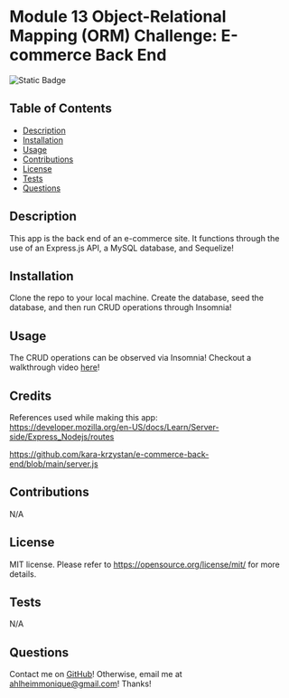 # Module 13 Object-Relational Mapping (ORM) Challenge: E-commerce Back End
![Static Badge](https://img.shields.io/badge/license-MIT-pink)

## Table of Contents
- [Description](#Description)
- [Installation](#Installation)
- [Usage](#Usage)
- [Contributions](#Contributions)
- [License](#License)
- [Tests](#Tests)
- [Questions](#Questions)

## Description
This app is the back end of an e-commerce site. It functions through the use of an Express.js API, a MySQL database, and Sequelize!

## Installation
Clone the repo to your local machine. Create the database, seed the database, and then run CRUD operations through Insomnia!

## Usage
The CRUD operations can be observed via Insomnia! Checkout a walkthrough video [here]()!

## Credits
References used while making this app:
<br>
https://developer.mozilla.org/en-US/docs/Learn/Server-side/Express_Nodejs/routes

https://github.com/kara-krzystan/e-commerce-back-end/blob/main/server.js

## Contributions
N/A

## License
MIT license.
Please refer to https://opensource.org/license/mit/ for more details.

## Tests
N/A

## Questions
Contact me on [GitHub](https://github.com/mahlheim)!
Otherwise, email me at ahlheimmonique@gmail.com! Thanks!


